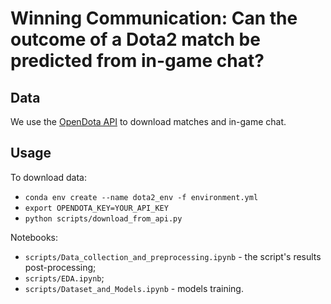 # Winning Communication: Can the outcome of a Dota2 match be predicted from in-game chat?
## Data
We use the [OpenDota API](https://www.opendota.com/api-keys) to download matches and in-game chat. 
## Usage
To download data:
- `conda env create --name dota2_env -f environment.yml`
- `export OPENDOTA_KEY=YOUR_API_KEY`
- `python scripts/download_from_api.py`

Notebooks:
- `scripts/Data_collection_and_preprocessing.ipynb` - the script's results post-processing;
- `scripts/EDA.ipynb`;
- `scripts/Dataset_and_Models.ipynb` - models training. 
